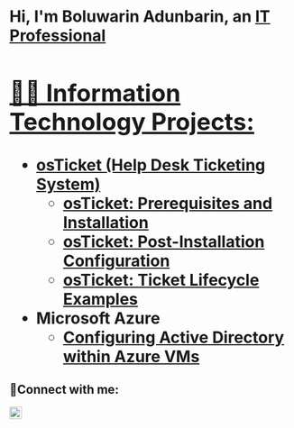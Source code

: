 <h1>Hi, I'm Boluwarin Adunbarin, an <a href="https://linkedin.com/in/boluwarin-adunbarin-505850219/">IT Professional

<h2>👨‍💻 Information Technology Projects:</h2>

- <b>osTicket (Help Desk Ticketing System)</b>
  - [osTicket: Prerequisites and Installation](https://github.com/boluadunbarin/osticket-prereqs3)
  - [osTicket: Post-Installation Configuration](https://github.com/boluadunbarin/post-install-config)
  - [osTicket: Ticket Lifecycle Examples](https://github.com/boluadunbarin/ticket-lifecycle)
- <b>Microsoft Azure</b>
  - [Configuring Active Directory within Azure VMs](https://github.com/boluadunbarin/configure-ad)
  

<h2>🤳Connect with me:</h2>

[<img align="left" alt="Bolu | LinkedIn" width="22px" src="https://cdn.jsdelivr.net/npm/simple-icons@v3/icons/linkedin.svg" />][linkedin]



[linkedin]: https://linkedin.com/in/boluwarin-adunbarin-505850219/
